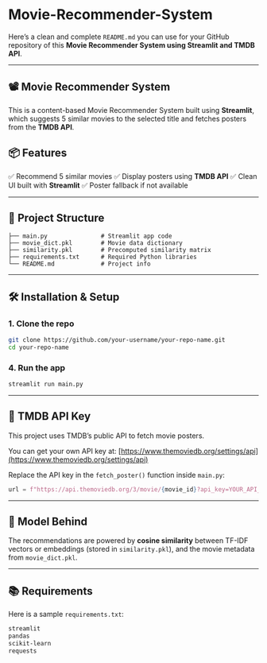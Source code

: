 # Movie-Recommender-System

Here’s a clean and complete `README.md` you can use for your GitHub repository of this **Movie Recommender System using Streamlit and TMDB API**.

---

## 📽️ Movie Recommender System

This is a content-based Movie Recommender System built using **Streamlit**, which suggests 5 similar movies to the selected title and fetches posters from the **TMDB API**.



## 📦 Features

✅ Recommend 5 similar movies
✅ Display posters using **TMDB API**
✅ Clean UI built with **Streamlit**
✅ Poster fallback if not available

---

## 📁 Project Structure

```
├── main.py               # Streamlit app code
├── movie_dict.pkl        # Movie data dictionary
├── similarity.pkl        # Precomputed similarity matrix
├── requirements.txt      # Required Python libraries
└── README.md             # Project info
```

---

## 🛠️ Installation & Setup

### 1. Clone the repo

```bash
git clone https://github.com/your-username/your-repo-name.git
cd your-repo-name
```


### 4. Run the app

```bash
streamlit run main.py
```

---

## 🔑 TMDB API Key

This project uses TMDB’s public API to fetch movie posters.

You can get your own API key at: [https://www.themoviedb.org/settings/api](https://www.themoviedb.org/settings/api)

Replace the API key in the `fetch_poster()` function inside `main.py`:

```python
url = f"https://api.themoviedb.org/3/movie/{movie_id}?api_key=YOUR_API_KEY&language=en-US"
```

---

## 🧠 Model Behind

The recommendations are powered by **cosine similarity** between TF-IDF vectors or embeddings (stored in `similarity.pkl`), and the movie metadata from `movie_dict.pkl`.

---

## 📚 Requirements

Here is a sample `requirements.txt`:

```txt
streamlit
pandas
scikit-learn
requests
```


